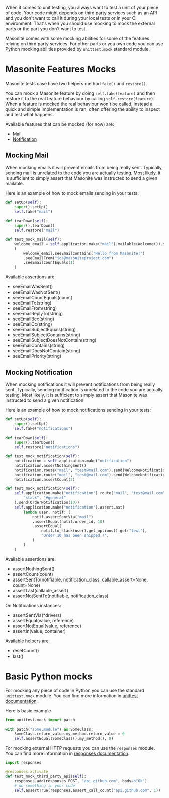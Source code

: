 When it comes to unit testing, you always want to test a unit of your piece of code. Your code might
depends on third party services such as an API and you don't want to call it during your local tests
or in your CI environment. That's when you should use mocking to mock the external parts or the part
you don't want to test.

Masonite comes with some mocking abilities for some of the features relying on third party services.
For other parts or you own code you can use Python mocking abilities provided by `unittest.mock` standard module.

# Masonite Features Mocks

Masonite tests case have two helpers method `fake()` and `restore()`.

You can mock a Masonite feature by doing `self.fake(feature)` and then restore it to the real feature behaviour
by calling `self.restore(feature)`. When a feature is mocked the real behaviour won't be called, instead
a quick and simple implementation is ran, often offering the ability to inspect and test what happens.

Available features that can be mocked (for now) are:

- [Mail](/features/mail.md)
- [Notification](/features/notifications.md)

## Mocking Mail

When mocking emails it will prevent emails from being really sent. Typically, sending mail is unrelated to the code you are actually testing. Most likely, it is sufficient to simply assert that Masonite was instructed to send a given mailable.

Here is an example of how to mock emails sending in your tests:

```python
def setUp(self):
    super().setUp()
    self.fake("mail")

def tearDown(self):
    super().tearDown()
    self.restore("mail")

def test_mock_mail(self):
    welcome_email = self.application.make("mail").mailable(Welcome()).send()
    (
        welcome_email.seeEmailContains("Hello from Masonite!")
        .seeEmailFrom("joe@masoniteproject.com")
        .seeEmailCountEquals(1)
    )
```

Available assertions are:

- seeEmailWasSent()
- seeEmailWasNotSent()
- seeEmailCountEquals(count)
- seeEmailTo(string)
- seeEmailFrom(string)
- seeEmailReplyTo(string)
- seeEmailBcc(string)
- seeEmailCc(string)
- seeEmailSubjectEquals(string)
- seeEmailSubjectContains(string)
- seeEmailSubjectDoesNotContain(string)
- seeEmailContains(string)
- seeEmailDoesNotContain(string)
- seeEmailPriority(string)

## Mocking Notification

When mocking notifications it will prevent notifications from being really sent. Typically, sending notification is unrelated to the code you are actually testing. Most likely, it is sufficient to simply assert that Masonite was instructed to send a given notification.

Here is an example of how to mock notifications sending in your tests:

```python
def setUp(self):
    super().setUp()
    self.fake("notifications")

def tearDown(self):
    super().tearDown()
    self.restore("notifications")

def test_mock_notification(self):
    notification = self.application.make("notification")
    notification.assertNothingSent()
    notification.route("mail", "test@mail.com").send(WelcomeNotification())
    notification.route("mail", "test@mail.com").send(WelcomeNotification())
    notification.assertCount(2)
```

```python
def test_mock_notification(self):
    self.application.make("notification").route("mail", "test@mail.com").route(
        "slack", "#general"
    ).send(OrderNotification(10))
    self.application.make("notification").assertLast(
        lambda user, notif: (
            notif.assertSentVia("mail")
            .assertEqual(notif.order_id, 10)
            .assertEqual(
                notif.to_slack(user).get_options().get("text"),
                "Order 10 has been shipped !",
            )
        )
    )
```

Available assertions are:

- assertNothingSent()
- assertCount(count)
- assertSentTo(notifiable, notification_class, callable_assert=None, count=None)
- assertLast(callable_assert)
- assertNotSentTo(notifiable, notification_class)

On Notifications instances:

- assertSentVia(\*drivers)
- assertEqual(value, reference)
- assertNotEqual(value, reference)
- assertIn(value, container)

Available helpers are:

- resetCount()
- last()

# Basic Python mocks

For mocking any piece of code in Python you can use the standard `unittest.mock` module. You can find
more information in [unittest documentation](https://docs.python.org/3/library/unittest.mock.html).

Here is basic example

```python
from unittest.mock import patch

with patch("some.module") as SomeClass:
    SomeClass.return_value.my_method.return_value = 0
    self.assertEqual(SomeClass().my_method(), 0)
```

For mocking external HTTP requests you can use the `responses` module. You can find more information
in [responses documentation](https://github.com/getsentry/responses).

```python
import responses

@responses.activate
def test_mock_third_party_api(self):
    responses.add(responses.POST, "api.github.com", body=b"Ok")
    # do something in your code
    self.assertTrue(responses.assert_call_count("api.github.com", 1))
```
